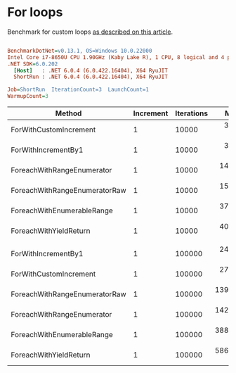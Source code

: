 ﻿# For loops

Benchmark for custom loops [as described on this article](https://habr.com/en/post/575916/).

``` ini

BenchmarkDotNet=v0.13.1, OS=Windows 10.0.22000
Intel Core i7-8650U CPU 1.90GHz (Kaby Lake R), 1 CPU, 8 logical and 4 physical cores
.NET SDK=6.0.202
  [Host]   : .NET 6.0.4 (6.0.422.16404), X64 RyuJIT
  ShortRun : .NET 6.0.4 (6.0.422.16404), X64 RyuJIT

Job=ShortRun  IterationCount=3  LaunchCount=1  
WarmupCount=3  

```
|                        Method | Increment | Iterations |       Mean |        Error |     StdDev |     StdErr |        Min |         Q1 |     Median |         Q3 |        Max |      Op/s | Ratio | RatioSD | Allocated |
|------------------------------ |---------- |----------- |-----------:|-------------:|-----------:|-----------:|-----------:|-----------:|-----------:|-----------:|-----------:|----------:|------:|--------:|----------:|
|        ForWithCustomIncrement |         1 |      10000 |   3.088 μs |     1.912 μs |  0.1048 μs |  0.0605 μs |   2.967 μs |   3.057 μs |   3.147 μs |   3.148 μs |   3.149 μs | 323,881.6 |  0.94 |    0.16 |         - |
|           ForWithIncrementBy1 |         1 |      10000 |   3.343 μs |     9.911 μs |  0.5432 μs |  0.3136 μs |   2.801 μs |   3.072 μs |   3.342 μs |   3.615 μs |   3.887 μs | 299,089.9 |  1.00 |    0.00 |         - |
|    ForeachWithRangeEnumerator |         1 |      10000 |  14.243 μs |    11.949 μs |  0.6549 μs |  0.3781 μs |  13.699 μs |  13.879 μs |  14.060 μs |  14.515 μs |  14.970 μs |  70,209.7 |  4.36 |    0.92 |         - |
| ForeachWithRangeEnumeratorRaw |         1 |      10000 |  15.952 μs |    12.911 μs |  0.7077 μs |  0.4086 μs |  15.292 μs |  15.578 μs |  15.864 μs |  16.281 μs |  16.699 μs |  62,689.8 |  4.86 |    0.87 |         - |
|    ForeachWithEnumerableRange |         1 |      10000 |  37.723 μs |    26.738 μs |  1.4656 μs |  0.8462 μs |  36.036 μs |  37.246 μs |  38.456 μs |  38.567 μs |  38.678 μs |  26,508.7 | 11.52 |    2.23 |      40 B |
|        ForeachWithYieldReturn |         1 |      10000 |  40.777 μs |     9.571 μs |  0.5246 μs |  0.3029 μs |  40.436 μs |  40.475 μs |  40.515 μs |  40.948 μs |  41.381 μs |  24,523.4 | 12.42 |    2.03 |      56 B |
|                               |           |            |            |              |            |            |            |            |            |            |            |           |       |         |           |
|           ForWithIncrementBy1 |         1 |     100000 |  24.773 μs |     2.947 μs |  0.1615 μs |  0.0933 μs |  24.600 μs |  24.699 μs |  24.798 μs |  24.859 μs |  24.920 μs |  40,366.9 |  1.00 |    0.00 |         - |
|        ForWithCustomIncrement |         1 |     100000 |  27.764 μs |    43.779 μs |  2.3997 μs |  1.3854 μs |  25.360 μs |  26.567 μs |  27.773 μs |  28.966 μs |  30.159 μs |  36,017.6 |  1.12 |    0.09 |         - |
| ForeachWithRangeEnumeratorRaw |         1 |     100000 | 139.351 μs |    31.543 μs |  1.7290 μs |  0.9982 μs | 137.376 μs | 138.731 μs | 140.087 μs | 140.339 μs | 140.591 μs |   7,176.1 |  5.63 |    0.04 |         - |
|    ForeachWithRangeEnumerator |         1 |     100000 | 142.227 μs |    16.533 μs |  0.9063 μs |  0.5232 μs | 141.504 μs | 141.719 μs | 141.933 μs | 142.588 μs | 143.244 μs |   7,031.0 |  5.74 |    0.05 |         - |
|    ForeachWithEnumerableRange |         1 |     100000 | 388.648 μs |   288.896 μs | 15.8354 μs |  9.1426 μs | 378.542 μs | 379.523 μs | 380.505 μs | 393.702 μs | 406.898 μs |   2,573.0 | 15.69 |    0.56 |      40 B |
|        ForeachWithYieldReturn |         1 |     100000 | 586.150 μs | 1,676.506 μs | 91.8950 μs | 53.0556 μs | 480.365 μs | 556.100 μs | 631.836 μs | 639.042 μs | 646.248 μs |   1,706.0 | 23.67 |    3.75 |      56 B |
